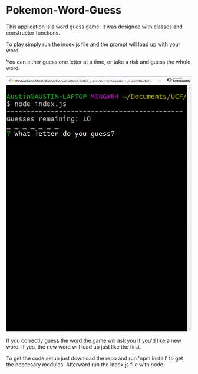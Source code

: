 # Pokemon-Word-Guess

This application is a word guess game. It was designed with classes and constructor functions.

To play simply run the index.js file and the prompt will load up with your word.

You can either guess one letter at a time, or take a risk and guess the whole word!

![Game playing through 2 rounds](assets/game.gif)

If you correctly guess the word the game will ask you if you'd like a new word. If yes, the new word will load up just like the first.

To get the code setup just download the repo and run 'npm install' to get the neccesary modules. Afterward run the index.js file with node.
